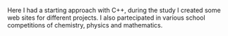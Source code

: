 Here I had a starting approach with C++, during the study I created some web sites for different projects. I also partecipated in various school competitions of chemistry, physics and mathematics.